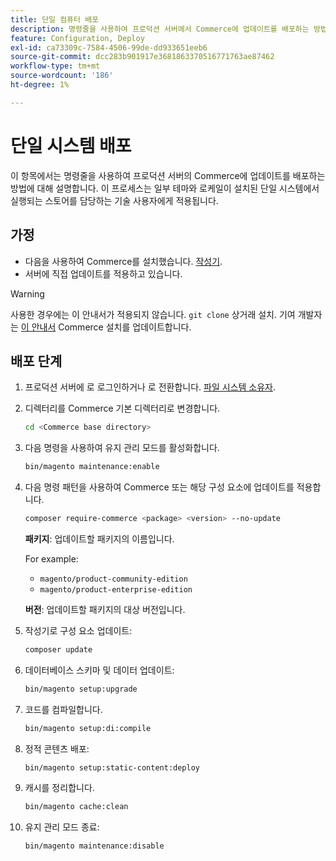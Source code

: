 ```yaml
---
title: 단일 컴퓨터 배포
description: 명령줄을 사용하여 프로덕션 서버에서 Commerce에 업데이트를 배포하는 방법에 대해 알아봅니다.
feature: Configuration, Deploy
exl-id: ca73309c-7584-4506-99de-dd933651eeb6
source-git-commit: dcc283b901917e3681863370516771763ae87462
workflow-type: tm+mt
source-wordcount: '186'
ht-degree: 1%

---
```


# 단일 시스템 배포

이 항목에서는 명령줄을 사용하여 프로덕션 서버의 Commerce에 업데이트를 배포하는 방법에 대해 설명합니다. 이 프로세스는 일부 테마와 로케일이 설치된 단일 시스템에서 실행되는 스토어를 담당하는 기술 사용자에게 적용됩니다.

## 가정

- 다음을 사용하여 Commerce를 설치했습니다. [작성기](../../installation/composer.md).
- 서버에 직접 업데이트를 적용하고 있습니다.

>[!WARNING]
>
>사용한 경우에는 이 안내서가 적용되지 않습니다. `git clone` 상거래 설치.
>기여 개발자는 [이 안내서][install] Commerce 설치를 업데이트합니다.

## 배포 단계

1. 프로덕션 서버에 로 로그인하거나 로 전환합니다. [파일 시스템 소유자](../../installation/prerequisites/file-system/overview.md).

1. 디렉터리를 Commerce 기본 디렉터리로 변경합니다.

   ```bash
   cd <Commerce base directory>
   ```

1. 다음 명령을 사용하여 유지 관리 모드를 활성화합니다.

   ```bash
   bin/magento maintenance:enable
   ```

1. 다음 명령 패턴을 사용하여 Commerce 또는 해당 구성 요소에 업데이트를 적용합니다.

   ```bash
   composer require-commerce <package> <version> --no-update
   ```

   **패키지**: 업데이트할 패키지의 이름입니다.

   For example:

   - `magento/product-community-edition`
   - `magento/product-enterprise-edition`

   **버전**: 업데이트할 패키지의 대상 버전입니다.

1. 작성기로 구성 요소 업데이트:

   ```bash
   composer update
   ```

1. 데이터베이스 스키마 및 데이터 업데이트:

   ```bash
   bin/magento setup:upgrade
   ```

1. 코드를 컴파일합니다.

   ```bash
   bin/magento setup:di:compile
   ```

1. 정적 콘텐츠 배포:

   ```bash
   bin/magento setup:static-content:deploy
   ```

1. 캐시를 정리합니다.

   ```bash
   bin/magento cache:clean
   ```

1. 유지 관리 모드 종료:

   ```bash
   bin/magento maintenance:disable
   ```

<!-- link definitions -->

[install]: https://developer.adobe.com/commerce/contributor/guides/install/update-dependencies/
